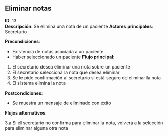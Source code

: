 ## Eliminar notas

**ID**: 13         
**Descripción**: Se elimina una nota de un paciente
**Actores principales**: Secretario

**Precondiciones**:
* Existencia de notas asociada a un paciente
* Haber seleccionado un paciente
**Flujo principal**:
1. El secretario desea eliminar una nota sobre un paciente
2. El secretario selecciona la nota que desea eliminar
3. Se le pide confirmación al secretario si está seguro de eliminar la nota
4. El sistema elimina la nota 

**Postcondiciones**:

* Se muestra un mensaje de eliminado con éxito

**Flujos alternativos**:

3.a Si el secretario no confirma para eliminar la nota, volverá a la selección para eliminar alguna otra nota
